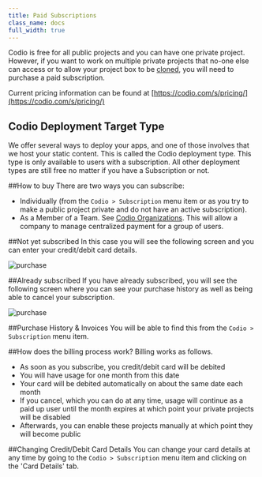 ```yaml
---
title: Paid Subscriptions
class_name: docs
full_width: true
---
```


Codio is free for all public projects and you can have one private project. However, if you want to work on multiple private projects that no-one else can access or to allow your project box to be [cloned](/docs/boxes/clone), you will need to purchase a paid subscription.

Current pricing information can be found at [https://codio.com/s/pricing/](https://codio.com/s/pricing/)

## Codio Deployment Target Type
We offer several ways to deploy your apps, and one of those involves that we host your static content. This is called the Codio deployment type. This type is only available to users with a subscription. All other deployment types are still free no matter if you have a Subscription or not.

##How to buy
There are two ways you can subscribe:

- Individually (from the `Codio > Subscription` menu item or as you try to make a public project private and do not have an active subscription).
- As a Member of a Team. See [Codio Organizations](/docs/organizations/create). This will allow a company to manage centralized payment for a group of users.

##Not yet subscribed
In this case you will see the following screen and you can enter your credit/debit card details.

![purchase](/img/docs/subscribe-1.png)

##Already subscribed
If you have already subscribed, you will see the following screen where you can see your purchase history as well as being able to cancel your subscription.

![purchase](/img/docs/subscribe-2.png)

##Purchase History & Invoices
You will be able to find this from the `Codio > Subscription` menu item.

##How does the billing process work?
Billing works as follows.

- As soon as you subscribe, you credit/debit card will be debited
- You will have usage for one month from this date
- Your card will be debited automatically on about the same date each month
- If you cancel, which you can do at any time, usage will continue as a paid up user until the month expires at which point your private projects will be disabled
- Afterwards, you can enable these projects manually at which point they will become public

##Changing Credit/Debit Card Details
You can change your card details at any time by going to the `Codio > Subscription` menu item and clicking on the 'Card Details' tab.

